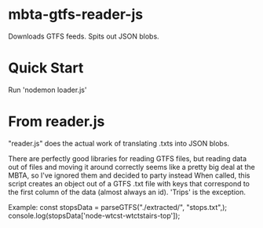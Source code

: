 # mbta-gtfs-reader-js
Downloads GTFS feeds. Spits out JSON blobs.

# Quick Start
Run 'nodemon loader.js'

# From reader.js
"reader.js" does the actual work of translating .txts into JSON blobs.

There are perfectly good libraries for reading GTFS files, but reading data out of files and moving it around correctly seems like a pretty big deal at the MBTA, so
I've ignored them and decided to party instead
When called, this script creates an object out of a GTFS .txt file with keys that correspond to the first column of the data (almost always an id). 'Trips' is the exception.

Example:
const stopsData = parseGTFS("./extracted/", "stops.txt",);
console.log(stopsData['node-wtcst-wtctstairs-top']);
